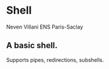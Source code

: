# Shell

Neven Villani
ENS Paris-Saclay

## A basic shell.

Supports pipes, redirections, subshells.
